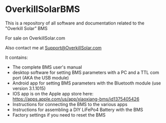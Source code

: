 # OverkillSolarBMS

This is a repository of all software and documentation related to the "Overkill Solar" BMS

For sale on OverkillSolar.com

Also contact me at Support@OverkillSolar.com

It contains:

- The complete BMS user's manual
- desktop software for setting BMS parameters with a PC and a TTL com port (AKA the USB module)
- Android app for setting BMS parameters with the Bluetooth module (use version 3.1.1015)
- IOS app is on the Apple app store here: https://apps.apple.com/us/app/xiaoxiang-bms/id1375405426
- Instructions for connecting the BMS to the various apps
- Instructions for assembling a DIY LiFePo4 Battery with the BMS
- Factory settings if you need to reset the BMS
